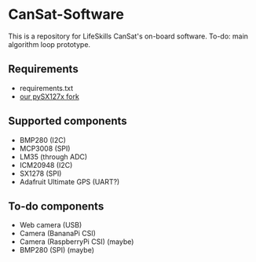 # CanSat-Software
This is a repository for LifeSkills CanSat's on-board software.
To-do: main algorithm loop prototype.
## Requirements
- requirements.txt
- [our pySX127x fork](https://github.com/LifeSkillsSI/pySX127x)

## Supported components
- BMP280 (I2C)
- MCP3008 (SPI)
- LM35 (through ADC)
- ICM20948 (I2C)
- SX1278 (SPI)
- Adafruit Ultimate GPS (UART?)

## To-do components
- Web camera (USB)
- Camera (BananaPi CSI)
- Camera (RaspberryPi CSI) (maybe)
- BMP280 (SPI) (maybe)